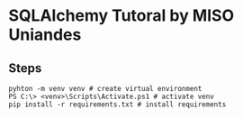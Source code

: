 # SQLAlchemy Tutoral by MISO Uniandes

## Steps

```shell
pyhton -m venv venv # create virtual environment
PS C:\> <venv>\Scripts\Activate.ps1 # activate venv
pip install -r requirements.txt # install requirements
```

